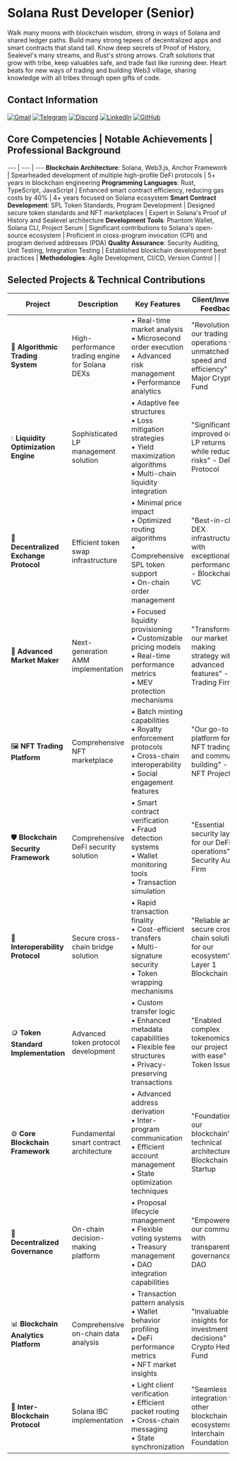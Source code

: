 # Solana Rust Developer (Senior)

Walk many moons with blockchain wisdom, strong in ways of Solana and shared ledger paths. Build many strong tepees of decentralized apps and smart contracts that stand tall. Know deep secrets of Proof of History, Sealevel's many streams, and Rust's strong arrows. Craft solutions that grow with tribe, keep valuables safe, and trade fast like running deer. Heart beats for new ways of trading and building Web3 village, sharing knowledge with all tribes through open gifts of code.

## Contact Information

[![Gmail](https://img.shields.io/badge/Gmail-EA4335?style=for-the-badge&logo=gmail&logoColor=white)](mailto:cashblaze129@gmail.com)
[![Telegram](https://img.shields.io/badge/Telegram-0088cc?style=for-the-badge&logo=telegram&logoColor=white)](https://t.me/cashblaze127)
[![Discord](https://img.shields.io/badge/Discord-5865F2?style=for-the-badge&logo=discord&logoColor=white)](https://discordapp.com/users/965772784653443215)
[![LinkedIn](https://img.shields.io/badge/LinkedIn-0A66C2?style=for-the-badge&logo=linkedin&logoColor=white)](https://www.linkedin.com/in/legend-keyvel-alston)
[![GitHub](https://img.shields.io/badge/GitHub-181717?style=for-the-badge&logo=github&logoColor=white)](https://github.com/cashblaze127)

## Core Competencies | Notable Achievements | Professional Background
--- | --- | ---
**Blockchain Architecture**: Solana, Web3.js, Anchor Framework | Spearheaded development of multiple high-profile DeFi protocols | 5+ years in blockchain engineering
**Programming Languages**: Rust, TypeScript, JavaScript | Enhanced smart contract efficiency, reducing gas costs by 40% | 4+ years focused on Solana ecosystem
**Smart Contract Development**: SPL Token Standards, Program Development | Designed secure token standards and NFT marketplaces | Expert in Solana's Proof of History and Sealevel architecture
**Development Tools**: Phantom Wallet, Solana CLI, Project Serum | Significant contributions to Solana's open-source ecosystem | Proficient in cross-program invocation (CPI) and program derived addresses (PDA)
**Quality Assurance**: Security Auditing, Unit Testing, Integration Testing | Established blockchain development best practices | 
**Methodologies**: Agile Development, CI/CD, Version Control |  | 

## Selected Projects & Technical Contributions
| Project | Description | Key Features | Client/Investor Feedback |
|---------|-------------|--------------|--------------------------|
| 🚀 **Algorithmic Trading System** | High-performance trading engine for Solana DEXs | • Real-time market analysis<br>• Microsecond order execution<br>• Advanced risk management<br>• Performance analytics | "Revolutionized our trading operations with unmatched speed and efficiency" - Major Crypto Fund |
| 💧 **Liquidity Optimization Engine** | Sophisticated LP management solution | • Adaptive fee structures<br>• Loss mitigation strategies<br>• Yield maximization algorithms<br>• Multi-chain liquidity integration | "Significantly improved our LP returns while reducing risks" - DeFi Protocol |
| 🔄 **Decentralized Exchange Protocol** | Efficient token swap infrastructure | • Minimal price impact<br>• Optimized routing algorithms<br>• Comprehensive SPL token support<br>• On-chain order management | "Best-in-class DEX infrastructure with exceptional performance" - Blockchain VC |
| 🎯 **Advanced Market Maker** | Next-generation AMM implementation | • Focused liquidity provisioning<br>• Customizable pricing models<br>• Real-time performance metrics<br>• MEV protection mechanisms | "Transformed our market making strategy with advanced features" - Trading Firm |
| 🖼️ **NFT Trading Platform** | Comprehensive NFT marketplace | • Batch minting capabilities<br>• Royalty enforcement protocols<br>• Cross-chain interoperability<br>• Social engagement features | "Our go-to platform for NFT trading and community building" - NFT Project |
| 🛡️ **Blockchain Security Framework** | Comprehensive DeFi security solution | • Smart contract verification<br>• Fraud detection systems<br>• Wallet monitoring tools<br>• Transaction simulation | "Essential security layer for our DeFi operations" - Security Audit Firm |
| 🌉 **Interoperability Protocol** | Secure cross-chain bridge solution | • Rapid transaction finality<br>• Cost-efficient transfers<br>• Multi-signature security<br>• Token wrapping mechanisms | "Reliable and secure cross-chain solution for our ecosystem" - Layer 1 Blockchain |
| 🪙 **Token Standard Implementation** | Advanced token protocol development | • Custom transfer logic<br>• Enhanced metadata capabilities<br>• Flexible fee structures<br>• Privacy-preserving transactions | "Enabled complex tokenomics for our project with ease" - Token Issuer |
| ⚙️ **Core Blockchain Framework** | Fundamental smart contract architecture | • Advanced address derivation<br>• Inter-program communication<br>• Efficient account management<br>• State optimization techniques | "Foundation for our blockchain's technical architecture" - Blockchain Startup |
| 🔐 **Decentralized Governance** | On-chain decision-making platform | • Proposal lifecycle management<br>• Flexible voting systems<br>• Treasury management<br>• DAO integration capabilities | "Empowered our community with transparent governance" - DAO |
| 📊 **Blockchain Analytics Platform** | Comprehensive on-chain data analysis | • Transaction pattern analysis<br>• Wallet behavior profiling<br>• DeFi performance metrics<br>• NFT market insights | "Invaluable insights for our investment decisions" - Crypto Hedge Fund |
| 🔗 **Inter-Blockchain Protocol** | Solana IBC implementation | • Light client verification<br>• Efficient packet routing<br>• Cross-chain messaging<br>• State synchronization | "Seamless integration with other blockchain ecosystems" - Interchain Foundation |

